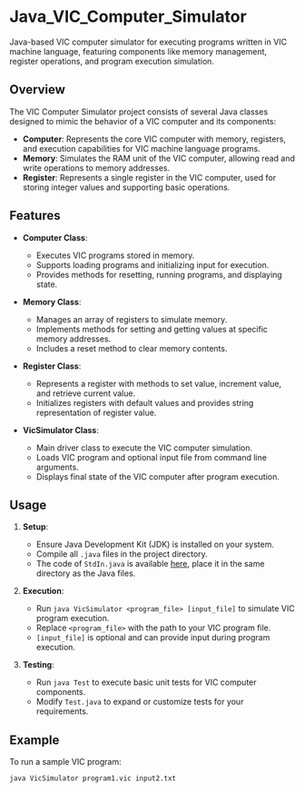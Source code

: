 # Java_VIC_Computer_Simulator
Java-based VIC computer simulator for executing programs written in VIC machine language, featuring components like memory management, register operations, and program execution simulation.

## Overview

The VIC Computer Simulator project consists of several Java classes designed to mimic the behavior of a VIC computer and its components:

- **Computer**: Represents the core VIC computer with memory, registers, and execution capabilities for VIC machine language programs.
- **Memory**: Simulates the RAM unit of the VIC computer, allowing read and write operations to memory addresses.
- **Register**: Represents a single register in the VIC computer, used for storing integer values and supporting basic operations.

## Features

- **Computer Class**:
  - Executes VIC programs stored in memory.
  - Supports loading programs and initializing input for execution.
  - Provides methods for resetting, running programs, and displaying state.

- **Memory Class**:
  - Manages an array of registers to simulate memory.
  - Implements methods for setting and getting values at specific memory addresses.
  - Includes a reset method to clear memory contents.

- **Register Class**:
  - Represents a register with methods to set value, increment value, and retrieve current value.
  - Initializes registers with default values and provides string representation of register value.

- **VicSimulator Class**:
  - Main driver class to execute the VIC computer simulation.
  - Loads VIC program and optional input file from command line arguments.
  - Displays final state of the VIC computer after program execution.

## Usage

1. **Setup**:
   - Ensure Java Development Kit (JDK) is installed on your system.
   - Compile all `.java` files in the project directory.
   - The code of `StdIn.java` is available [here](https://introcs.cs.princeton.edu/java/stdlib/StdDraw.java), place it in the same directory as the Java files.


2. **Execution**:
   - Run `java VicSimulator <program_file> [input_file]` to simulate VIC program execution.
   - Replace `<program_file>` with the path to your VIC program file.
   - `[input_file]` is optional and can provide input during program execution.

3. **Testing**:
   - Run `java Test` to execute basic unit tests for VIC computer components.
   - Modify `Test.java` to expand or customize tests for your requirements.

## Example

To run a sample VIC program:

```bash
java VicSimulator program1.vic input2.txt
